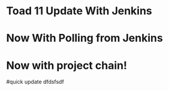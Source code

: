 # Toad 11 Update With Jenkins
# Now With Polling from Jenkins
# Now with project chain!
#quick update dfdsfsdf
